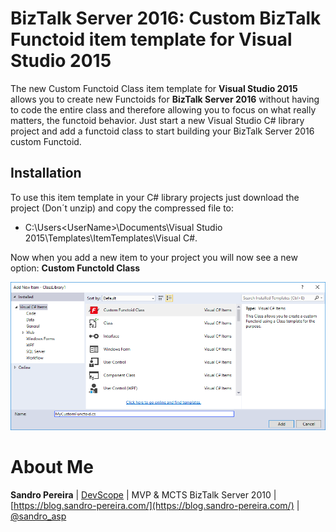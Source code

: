# BizTalk Server 2016: Custom BizTalk Functoid item template for Visual Studio 2015
The new Custom Functoid Class item template for **Visual Studio 2015** allows you to create new Functoids for **BizTalk Server 2016** without having to code the entire class and therefore allowing you to focus on what really matters, the functoid behavior. Just start a new Visual Studio C# library project and add a functoid class to start building your BizTalk Server 2016 custom Functoid.

## Installation
To use this item template in your C# library projects just download the project (Don´t unzip) and copy the compressed file to:
* C:\Users\<UserName>\Documents\Visual Studio 2015\Templates\ItemTemplates\Visual C#.

Now when you add a new item to your project you will now see a new option: **Custom FunctoId Class**

![Custom BizTalk Functoid](media/Custom-Functoid-Class-Visual-Studio-2016.png)

# About Me
**Sandro Pereira** | [DevScope](http://www.devscope.net/) | MVP & MCTS BizTalk Server 2010 | [https://blog.sandro-pereira.com/](https://blog.sandro-pereira.com/) | [@sandro_asp](https://twitter.com/sandro_asp)